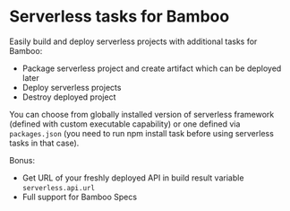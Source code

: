 # Serverless tasks for Bamboo

Easily build and deploy serverless projects with additional tasks for Bamboo:

- Package serverless project and create artifact which can be deployed later
- Deploy serverless projects
- Destroy deployed project

You can choose from globally installed version of serverless framework (defined with custom executable capability) or
one defined via `packages.json` (you need to run npm install task before using serverless tasks in that case).

Bonus: 
 - Get URL of your freshly deployed API in build result variable `serverless.api.url`
 - Full support for Bamboo Specs
